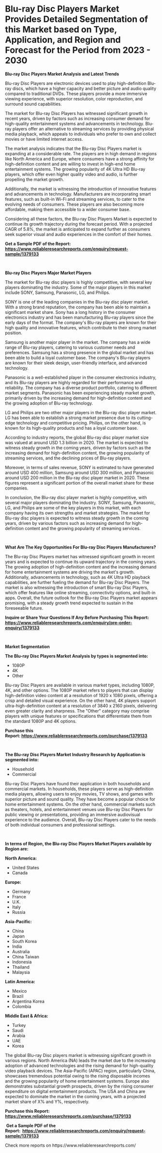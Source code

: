<p><h1>Blu-ray Disc Players Market Provides Detailed Segmentation of this Market based on Type, Application, and Region and Forecast for the Period from 2023 - 2030</h1></p><p><strong>Blu-ray Disc Players Market Analysis and Latest Trends</strong></p>
<p><p>Blu-ray Disc Players are electronic devices used to play high-definition Blu-ray discs, which have a higher capacity and better picture and audio quality compared to traditional DVDs. These players provide a more immersive viewing experience, with superior resolution, color reproduction, and surround sound capabilities.</p><p>The market for Blu-ray Disc Players has witnessed significant growth in recent years, driven by factors such as increasing consumer demand for high-quality entertainment systems and advancements in technology. Blu-ray players offer an alternative to streaming services by providing physical media playback, which appeals to individuals who prefer to own and collect movies or have limited internet access.</p><p>The market analysis indicates that the Blu-ray Disc Players market is expanding at a considerable rate. The players are in high demand in regions like North America and Europe, where consumers have a strong affinity for high-definition content and are willing to invest in high-end home entertainment systems. The growing popularity of 4K Ultra HD Blu-ray players, which offer even higher quality video and audio, is further propelling the market growth.</p><p>Additionally, the market is witnessing the introduction of innovative features and advancements in technology. Manufacturers are incorporating smart features, such as built-in Wi-Fi and streaming services, to cater to the evolving needs of consumers. These players are also becoming more affordable, making them accessible to a wider consumer base.</p><p>Considering all these factors, the Blu-ray Disc Players Market is expected to continue its growth trajectory during the forecast period. With a projected CAGR of 5.8%, the market is anticipated to expand further as consumers seek superior visual and audio experiences in the comfort of their homes.</p></p>
<p><strong>Get a Sample PDF of the Report:&nbsp; <a href="https://www.reliableresearchreports.com/enquiry/request-sample/1379133">https://www.reliableresearchreports.com/enquiry/request-sample/1379133</a></strong></p>
<p>&nbsp;</p>
<p><strong>Blu-ray Disc Players Major Market Players</strong></p>
<p><p>The market for Blu-ray disc players is highly competitive, with several key players dominating the industry. Some of the major players in this market include SONY, Samsung, Panasonic, LG, and Philips.</p><p>SONY is one of the leading companies in the Blu-ray disc player market. With a strong brand reputation, the company has been able to maintain a significant market share. Sony has a long history in the consumer electronics industry and has been manufacturing Blu-ray players since the early days of the format. The company's Blu-ray players are known for their high quality and innovative features, which contribute to their strong market position.</p><p>Samsung is another major player in the market. The company has a wide range of Blu-ray players, catering to various customer needs and preferences. Samsung has a strong presence in the global market and has been able to build a loyal customer base. The company's Blu-ray players are known for their sleek design, user-friendly interface, and advanced technology.</p><p>Panasonic is a well-established player in the consumer electronics industry, and its Blu-ray players are highly regarded for their performance and reliability. The company has a diverse product portfolio, catering to different market segments. Panasonic has been experiencing steady market growth, primarily driven by the increasing demand for high-definition content and the growing adoption of Blu-ray technology.</p><p>LG and Philips are two other major players in the Blu-ray disc player market. LG has been able to establish a strong market presence due to its cutting-edge technology and competitive pricing. Philips, on the other hand, is known for its high-quality products and has a loyal customer base.</p><p>According to industry reports, the global Blu-ray disc player market size was valued at around USD 1.3 billion in 2020. The market is expected to witness steady growth in the coming years, driven by factors such as the increasing demand for high-definition content, the growing popularity of streaming services, and the declining prices of Blu-ray players.</p><p>Moreover, in terms of sales revenue, SONY is estimated to have generated around USD 400 million, Samsung around USD 300 million, and Panasonic around USD 200 million in the Blu-ray disc player market in 2020. These figures represent a significant portion of the overall market share for these companies.</p><p>In conclusion, the Blu-ray disc player market is highly competitive, with several major players dominating the industry. SONY, Samsung, Panasonic, LG, and Philips are some of the key players in this market, with each company having its own strengths and market strategies. The market for Blu-ray disc players is expected to witness steady growth in the coming years, driven by various factors such as increasing demand for high-definition content and the growing popularity of streaming services.</p></p>
<p>&nbsp;</p>
<p><strong>What Are The Key Opportunities For Blu-ray Disc Players Manufacturers?</strong></p>
<p><p>The Blu-ray Disc Players market has witnessed significant growth in recent years and is expected to continue its upward trajectory in the coming years. The growing adoption of high-definition content and the increasing demand for home entertainment systems are driving the market's growth. Additionally, advancements in technology, such as 4K Ultra HD playback capabilities, are further fueling the demand for Blu-ray Disc Players. The market is also witnessing the introduction of smart Blu-ray Disc Players, which offer features like online streaming, connectivity options, and built-in apps. Overall, the future outlook for the Blu-ray Disc Players market appears promising, with a steady growth trend expected to sustain in the foreseeable future.</p></p>
<p><strong>Inquire or Share Your Questions If Any Before Purchasing This Report: <a href="https://www.reliableresearchreports.com/enquiry/pre-order-enquiry/1379133">https://www.reliableresearchreports.com/enquiry/pre-order-enquiry/1379133</a></strong></p>
<p>&nbsp;</p>
<p><strong>Market Segmentation</strong></p>
<p><strong>The Blu-ray Disc Players Market Analysis by types is segmented into:</strong></p>
<p><ul><li>1080P</li><li>4K</li><li>Other</li></ul></p>
<p><p>Blu-ray Disc Players are available in various market types, including 1080P, 4K, and other options. The 1080P market refers to players that can display high-definition video content at a resolution of 1920 x 1080 pixels, offering a crisp and detailed visual experience. On the other hand, 4K players support ultra-high-definition content at a resolution of 3840 x 2160 pixels, delivering even greater clarity and sharpness. The "Other" category may comprise players with unique features or specifications that differentiate them from the standard 1080P and 4K options.</p></p>
<p><strong>Purchase this Report:&nbsp;<a href="https://www.reliableresearchreports.com/purchase/1379133">https://www.reliableresearchreports.com/purchase/1379133</a></strong></p>
<p>&nbsp;</p>
<p><strong>The Blu-ray Disc Players Market Industry Research by Application is segmented into:</strong></p>
<p><ul><li>Household</li><li>Commercial</li></ul></p>
<p><p>Blu-ray Disc Players have found their application in both households and commercial markets. In households, these players serve as high-definition media players, allowing users to enjoy movies, TV shows, and games with superior picture and sound quality. They have become a popular choice for home entertainment systems. On the other hand, commercial markets such as theaters, hotels, and entertainment venues use Blu-ray Disc Players for public viewing or presentations, providing an immersive audiovisual experience to the audience. Overall, Blu-ray Disc Players cater to the needs of both individual consumers and professional settings.</p></p>
<p>&nbsp;</p>
<p><strong>In terms of Region, the Blu-ray Disc Players Market Players available by Region are:</strong></p>
<p>
    <p> <strong> North America: </strong>
        <ul>
            <li>United States</li>
            <li>Canada</li>
        </ul>
        </p> 
    <p> <strong> Europe: </strong>
        <ul>
            <li>Germany</li>
            <li>France</li>
            <li>U.K.</li>
            <li>Italy</li>
            <li>Russia</li>
        </ul>
        </p> 
    <p> <strong> Asia-Pacific: </strong>
        <ul>
            <li>China</li>
            <li>Japan</li>
            <li>South Korea</li>
            <li>India</li>
            <li>Australia</li>
            <li>China Taiwan</li>
            <li>Indonesia</li>
            <li>Thailand</li>
            <li>Malaysia</li>
        </ul>
        </p> 
    <p> <strong> Latin America: </strong>
        <ul>
            <li>Mexico</li>
            <li>Brazil</li>
            <li>Argentina Korea</li>
            <li>Colombia</li>
        </ul>
        </p> 
    <p> <strong> Middle East & Africa: </strong>
        <ul>
            <li>Turkey</li>
            <li>Saudi</li>
            <li>Arabia</li>
            <li>UAE</li>
            <li>Korea</li>
        </ul>
    </p>
    </p>
<p><p>The global Blu-ray Disc players market is witnessing significant growth in various regions. North America (NA) leads the market due to the increasing adoption of advanced technologies and the rising demand for high-quality video playback devices. The Asia-Pacific (APAC) region, particularly China, showcases tremendous potential owing to the rising disposable incomes and the growing popularity of home entertainment systems. Europe also demonstrates substantial growth prospects, driven by the rising consumer expenditure on digital entertainment products. The USA and China are expected to dominate the market in the coming years, with a projected market share of X% and Y%, respectively.</p></p>
<p><strong>Purchase this Report: <a href="https://www.reliableresearchreports.com/purchase/1379133">https://www.reliableresearchreports.com/purchase/1379133</a></strong></p>
<p>&nbsp;<strong>Get a Sample PDF of the Report:&nbsp;&nbsp;<a href="https://www.reliableresearchreports.com/enquiry/request-sample/1379133">https://www.reliableresearchreports.com/enquiry/request-sample/1379133</a></strong></p>
<p><strong></strong></p>
<p>Check more reports on https://www.reliableresearchreports.com/</p>